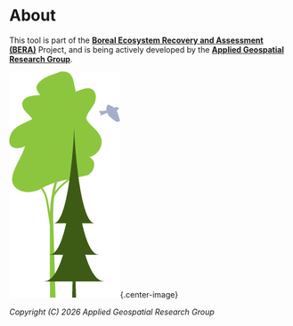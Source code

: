 # About

This tool is part of the [**Boreal Ecosystem Recovery and Assessment (BERA)**](http://www.beraproject.org/) Project, and is being actively developed by the [**Applied Geospatial Research Group**](https://www.appliedgrg.ca/).

![Logos](icons/bera_logo.png){.center-image}

*Copyright (C) 2026  Applied Geospatial Research Group*